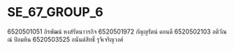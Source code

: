 # SE_67_GROUP_6
6520501051 ถิรพัฒน์ หงส์รัตนาวรกิจ
6520501972 กัญญรัตน์ ดอนดี
6520502103 อติวัณณ์ ป้อมหิน
6520503525 อนันต์สิทธิ์ รุจิเจริญวงศ์
